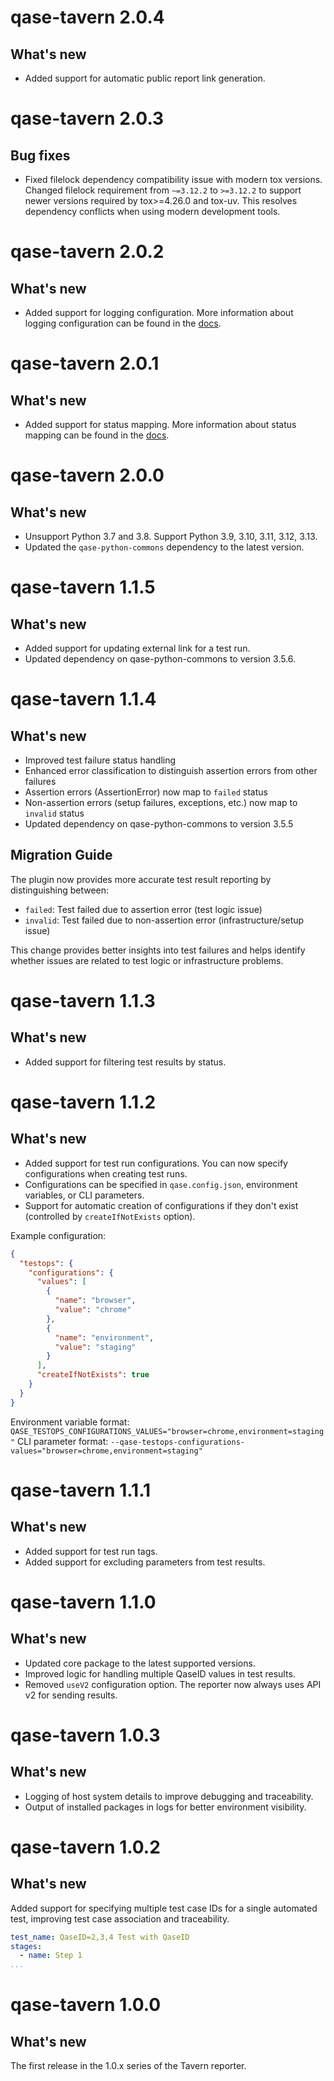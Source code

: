 # qase-tavern 2.0.4

## What's new

- Added support for automatic public report link generation.

# qase-tavern 2.0.3

## Bug fixes

- Fixed filelock dependency compatibility issue with modern tox versions. Changed filelock requirement from `~=3.12.2` to `>=3.12.2` to support newer versions required by tox>=4.26.0 and tox-uv. This resolves dependency conflicts when using modern development tools.

# qase-tavern 2.0.2

## What's new

- Added support for logging configuration. More information about logging configuration can be found in the [docs](../qase-python-commons/docs/LOGGING.md).

# qase-tavern 2.0.1

## What's new

- Added support for status mapping. More information about status mapping can be found in the [docs](../qase-python-commons/docs/STATUS_MAPPING.md).

# qase-tavern 2.0.0

## What's new

- Unsupport Python 3.7 and 3.8. Support Python 3.9, 3.10, 3.11, 3.12, 3.13.
- Updated the `qase-python-commons` dependency to the latest version.

# qase-tavern 1.1.5

## What's new

- Added support for updating external link for a test run.
- Updated dependency on qase-python-commons to version 3.5.6.

# qase-tavern 1.1.4

## What's new

- Improved test failure status handling
- Enhanced error classification to distinguish assertion errors from other failures
- Assertion errors (AssertionError) now map to `failed` status
- Non-assertion errors (setup failures, exceptions, etc.) now map to `invalid` status
- Updated dependency on qase-python-commons to version 3.5.5

## Migration Guide

The plugin now provides more accurate test result reporting by distinguishing between:

- `failed`: Test failed due to assertion error (test logic issue)
- `invalid`: Test failed due to non-assertion error (infrastructure/setup issue)

This change provides better insights into test failures and helps identify whether issues are related to test logic or infrastructure problems.

# qase-tavern 1.1.3

## What's new

- Added support for filtering test results by status.

# qase-tavern 1.1.2

## What's new

- Added support for test run configurations. You can now specify configurations when creating test runs.
- Configurations can be specified in `qase.config.json`, environment variables, or CLI parameters.
- Support for automatic creation of configurations if they don't exist (controlled by `createIfNotExists` option).

Example configuration:

```json
{
  "testops": {
    "configurations": {
      "values": [
        {
          "name": "browser",
          "value": "chrome"
        },
        {
          "name": "environment", 
          "value": "staging"
        }
      ],
      "createIfNotExists": true
    }
  }
}
```

Environment variable format: `QASE_TESTOPS_CONFIGURATIONS_VALUES="browser=chrome,environment=staging"`
CLI parameter format: `--qase-testops-configurations-values="browser=chrome,environment=staging"`

# qase-tavern 1.1.1

## What's new

- Added support for test run tags.
- Added support for excluding parameters from test results.
  
# qase-tavern 1.1.0

## What's new

- Updated core package to the latest supported versions.
- Improved logic for handling multiple QaseID values in test results.
- Removed `useV2` configuration option. The reporter now always uses API v2 for sending results.

# qase-tavern 1.0.3

## What's new

- Logging of host system details to improve debugging and traceability.  
- Output of installed packages in logs for better environment visibility.  

# qase-tavern 1.0.2

## What's new

Added support for specifying multiple test case IDs for a single automated test, improving test case association and
traceability.

```yaml
test_name: QaseID=2,3,4 Test with QaseID
stages:
  - name: Step 1
...
```

# qase-tavern 1.0.0

## What's new

The first release in the 1.0.x series of the Tavern reporter.
